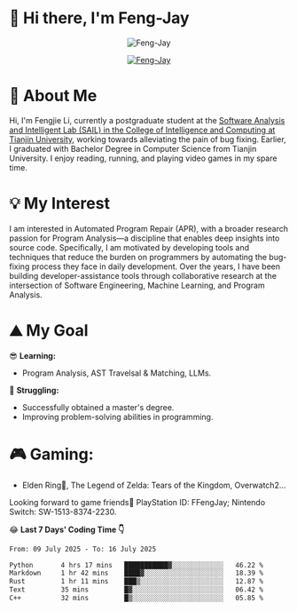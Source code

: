 # 🌟 Hi there, I'm Feng-Jay 

<p align="center"> <img src="https://komarev.com/ghpvc/?username=Feng-Jay&label=Profile%20views&color=0e75b6&style=flat" alt="Feng-Jay" /> </p>


<p align="center"> <a href="https://github.com/ryo-ma/github-profile-trophy"><img src="https://github-profile-trophy.vercel.app/?username=Feng-Jay&row=1&column=8&margin-w=15&margin-h=15" alt="Feng-Jay" /></a> </p>

# 👋 About Me

Hi, I'm Fengjie Li, currently a postgraduate student at the [Software Analysis and Intelligent Lab (SAIL) in the College of Intelligence and Computing at Tianjin University](https://tjusail.github.io/), working towards alleviating the pain of bug fixing. Earlier, I graduated with Bachelor Degree in Computer Science from Tianjin University. I enjoy reading, running, and playing video games in my spare time.

# 💡 My Interest

I am interested in Automated Program Repair (APR), with a broader research passion for Program Analysis—a discipline that enables deep insights into source code. Specifically, I am motivated by developing tools and techniques that reduce the burden on programmers by automating the bug-fixing process they face in daily development. Over the years, I have been building developer-assistance tools through collaborative research at the intersection of Software Engineering, Machine Learning, and Program Analysis.

# ⛰️ My Goal

😎 **Learning:**

* Program Analysis, AST Travelsal & Matching, LLMs.

💪 **Struggling:**

* Successfully obtained a master's degree.
* Improving problem-solving abilities in programming.

# 🎮 **Gaming:**

* Elden Ring💍, The Legend of Zelda: Tears of the Kingdom, Overwatch2...

Looking forward to game friends🤗 PlayStation ID: FFengJay; Nintendo Switch: SW-1513-8374-2230.

😂 **Last 7 Days' Coding Time 👇**
<!--START_SECTION:waka-->

```txt
From: 09 July 2025 - To: 16 July 2025

Python       4 hrs 17 mins   ███████████▓░░░░░░░░░░░░░   46.22 %
Markdown     1 hr 42 mins    ████▓░░░░░░░░░░░░░░░░░░░░   18.39 %
Rust         1 hr 11 mins    ███▒░░░░░░░░░░░░░░░░░░░░░   12.87 %
Text         35 mins         █▓░░░░░░░░░░░░░░░░░░░░░░░   06.42 %
C++          32 mins         █▒░░░░░░░░░░░░░░░░░░░░░░░   05.85 %
```

<!--END_SECTION:waka-->
